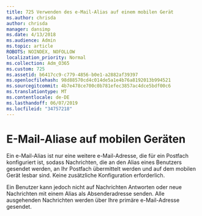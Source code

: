 ```yaml
---
title: 725 Verwenden des e-Mail-Alias auf einem mobilen Gerät
ms.author: chrisda
author: chrisda
manager: dansimp
ms.date: 4/13/2018
ms.audience: Admin
ms.topic: article
ROBOTS: NOINDEX, NOFOLLOW
localization_priority: Normal
ms.collection: Adm_O365
ms.custom: 725
ms.assetid: b6417cc9-c779-4856-b0e1-a2882af39397
ms.openlocfilehash: 98d88570cd4c014de5a1e4b76a8192013b994521
ms.sourcegitcommit: 4b7e478ce700c0b781efec3857ac4dce5bdf00c6
ms.translationtype: MT
ms.contentlocale: de-DE
ms.lasthandoff: 06/07/2019
ms.locfileid: "34757218"
---
```

# <a name="email-aliases-on-mobile-devices"></a>E-Mail-Aliase auf mobilen Geräten

Ein e-Mail-Alias ist nur eine weitere e-Mail-Adresse, die für ein Postfach konfiguriert ist, sodass Nachrichten, die an den Alias eines Benutzers gesendet werden, an Ihr Postfach übermittelt werden und auf dem mobilen Gerät lesbar sind. Keine zusätzliche Konfiguration erforderlich.

Ein Benutzer kann jedoch nicht auf Nachrichten Antworten oder neue Nachrichten mit einem Alias als Absenderadresse senden. Alle ausgehenden Nachrichten werden über Ihre primäre e-Mail-Adresse gesendet.
